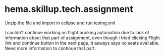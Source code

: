# hema.skillup.tech.assignment
Unzip the file and import in eclipse and run testng.xml

I couldn't continue working on flight booking automation due to lack of information about that part of assignment, even though i tried clicking Flight link and continue button in the next page, it asways says no seats available. Need more information to continue that part.
